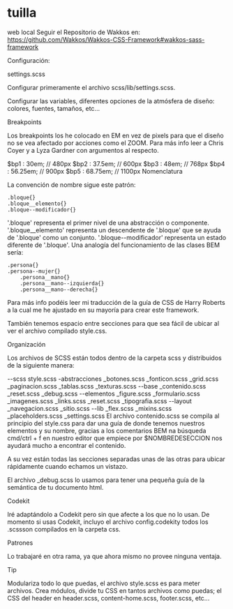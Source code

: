 # tuilla
web local
Seguir el Repositorio de Wakkos en: https://github.com/Wakkos/Wakkos-CSS-Framework#wakkos-sass-framework

Configuración:

settings.scss

Configurar primeramente el archivo scss/lib/settings.scss.

Configurar las variables, diferentes opciones de la atmósfera de diseño: colores, fuentes, tamaños, etc...





Breakpoints

Los breakpoints los he colocado en EM en vez de pixels para que el diseño no se vea afectado por acciones como el ZOOM. Para más info leer a Chris Coyer y a Lyza Gardner con argumentos al respecto.

$bp1 : 30em;      // 480px
$bp2 : 37.5em;    // 600px
$bp3 : 48em;      // 768px
$bp4 : 56.25em;   // 900px
$bp5 : 68.75em;   // 1100px
Nomenclatura

La convención de nombre sigue este patrón:

    .bloque{}
    .bloque__elemento{}
    .bloque--modificador{}
'.bloque' representa el primer nivel de una abstracción o componente.
'.bloque__elemento' representa un descendente de '.bloque' que se ayuda de '.bloque' como un conjunto.
'.bloque--modificador' representa un estado diferente de '.bloque'.
Una analogía del funcionamiento de las clases BEM sería:

    .persona{}
    .persona--mujer{}
        .persona__mano{}
        .persona__mano--izquierda{}
        .persona__mano--derecha{}
Para más info podéis leer mi traducción de la guía de CSS de Harry Roberts a la cual me he ajustado en su mayoría para crear este framework.

También tenemos espacio entre secciones para que sea fácil de ubicar al ver el archivo compilado style.css.

Organización

Los archivos de SCSS están todos dentro de la carpeta scss y distribuidos de la siguiente manera:

--scss
        style.scss
        -abstracciones
                     _botones.scss
                     _fonticon.scss
                     _grid.scss
                     _paginacion.scss
                     _tablas.scss
                     _texturas.scss
        --base
                     _contenido.scss
                     _reset.scss
                     _debug.scss
        --elementos
                     _figure.scss
                     _formulario.scss
                     _imagenes.scss
                     _links.scss
                     _reset.scss
                     _tipografia.scss
        --layout
                    _navegacion.scss
                    _sitio.scss
        --lib
                    _flex.scss
                    _mixins.scss
                    _placeholders.scss
                    _settings.scss
El archivo contenido.scss se compila al principio del style.css para dar una guía de donde tenemos nuestros elementos y su nombre, gracias a los comentarios BEM na búsqueda cmd/ctrl + f en nuestro editor que empiece por $NOMBREDESECCION nos ayudará mucho a encontrar el contenido.

A su vez están todas las secciones separadas unas de las otras para ubicar rápidamente cuando echamos un vistazo.

El archivo _debug.scss lo usamos para tener una pequeña guía de la semántica de tu documento html.

Codekit

Iré adaptándolo a Codekit pero sin que afecte a los que no lo usan. De momento si usas Codekit, incluyo el archivo config.codekity todos los .scssson compilados en la carpeta css.

Patrones

Lo trabajaré en otra rama, ya que ahora mismo no provee ninguna ventaja.

Tip

Modulariza todo lo que puedas, el archivo style.scss es para meter archivos. Crea módulos, divide tu CSS en tantos archivos como puedas; el CSS del header en header.scss, content-home.scss, footer.scss, etc...
